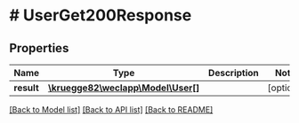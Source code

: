# # UserGet200Response

## Properties

Name | Type | Description | Notes
------------ | ------------- | ------------- | -------------
**result** | [**\kruegge82\weclapp\Model\User[]**](User.md) |  | [optional]

[[Back to Model list]](../../README.md#models) [[Back to API list]](../../README.md#endpoints) [[Back to README]](../../README.md)
